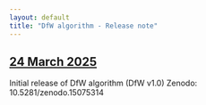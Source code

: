 ```yaml
---
layout: default
title: "DfW algorithm - Release note"
---
```




## [24 March 2025](10.5281/zenodo.15075314​)
Initial release of DfW algorithm (DfW v1.0)
Zenodo: 10.5281/zenodo.15075314​
